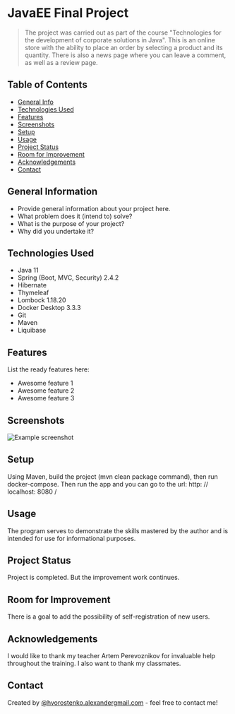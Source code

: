 # JavaEE Final Project
> The project was carried out as part of the course "Technologies for the development of corporate solutions in Java". This is an online store with the ability to place an order by selecting a product and its quantity. There is also a news page where you can leave a comment, as well as a review page.

## Table of Contents
* [General Info](#general-information)
* [Technologies Used](#technologies-used)
* [Features](#features)
* [Screenshots](#screenshots)
* [Setup](#setup)
* [Usage](#usage)
* [Project Status](#project-status)
* [Room for Improvement](#room-for-improvement)
* [Acknowledgements](#acknowledgements)
* [Contact](#contact)

## General Information
- Provide general information about your project here.
- What problem does it (intend to) solve?
- What is the purpose of your project?
- Why did you undertake it?

## Technologies Used
- Java 11
- Spring (Boot, MVC, Security) 2.4.2
- Hibernate
- Thymeleaf
- Lombock 1.18.20
- Docker Desktop 3.3.3
- Git
- Maven
- Liquibase

## Features
List the ready features here:
- Awesome feature 1
- Awesome feature 2
- Awesome feature 3

## Screenshots
![Example screenshot](./img/screenshot.png)

## Setup
Using Maven, build the project (mvn clean package command), then run docker-compose. 
Then run the app and you can go to the url: http: // localhost: 8080 /

## Usage
The program serves to demonstrate the skills mastered by the author and is intended for use for informational purposes.

## Project Status
Project is completed. But the improvement work continues.

## Room for Improvement
There is a goal to add the possibility of self-registration of new users.

## Acknowledgements
I would like to thank my teacher Artem Perevoznikov for invaluable help throughout the training. 
I also want to thank my classmates.

## Contact
Created by [@hvorostenko.alexandergmail.com](https://t.me/Alhvo) - feel free to contact me!






